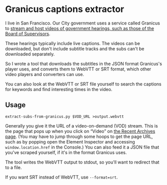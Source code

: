 # Granicus captions extractor

I live in San Francisco. Our City government uses a service called Granicus to [stream and host videos of government hearings, such as those of the Board of Supervisors](https://sfgovtv.org/).

These hearings typically include live captions. The videos can be downloaded, but don't include subtitle tracks and the subs can't be downloaded separately.

So I wrote a tool that downloads the subtitles in the JSON format Granicus's player uses, and converts them to WebVTT or SRT format, which other video players and converters can use.

You can also look at the WebVTT or SRT file yourself to search the captions for keywords and find interesting times in the video.

## Usage
	extract-subs-from-granicus.py $VOD_URL >output.webvtt

Generally you give it the URL of a video-on-demand (VOD) stream. This is the page that pops up when you click on “Video” on [the Recent Archives page](https://sfgovtv.org/recent-archives). (You may have to jump through some hoops to get the page URL, such as by popping open the Element Inspector and accessing `window.location.href` in the Console.) You can also feed it a JSON file that you've scraped yourself, if it's in the format Granicus uses.

The tool writes the WebVTT output to stdout, so you'll want to redirect that to a file.

If you want SRT instead of WebVTT, use `--format=srt`.

